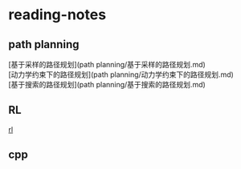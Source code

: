 # reading-notes  
## path planning  
[基于采样的路径规划](path planning/基于采样的路径规划.md)  
[动力学约束下的路径规划](path planning/动力学约束下的路径规划.md)  
[基于搜索的路径规划](path planning/基于搜索的路径规划.md)  
## RL  
[rl](RL/rl.md)  
## cpp
